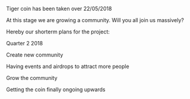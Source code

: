 
Tiger coin has been taken over 22/05/2018

At this stage we are growing a community. Will you all join us massively?

Hereby our shorterm plans for the project:


Quarter 2 2018

Create new community

Having events and airdrops to attract more people

Grow the community

Getting the coin finally ongoing upwards
